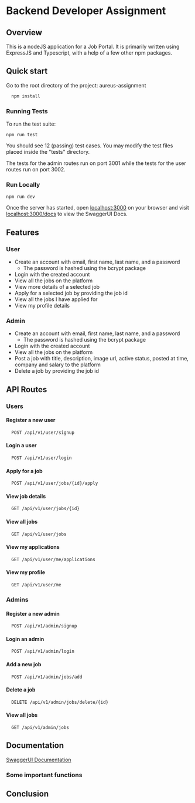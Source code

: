
# Backend Developer Assignment

## Overview
This is a nodeJS application for a Job Portal. It is primarily written using ExpressJS and Typescript, with a help of a few other npm packages. 




## Quick start

Go to the root directory of the project: aureus-assignment

```bash
  npm install
```
### Running Tests
To run the test suite:
```
npm run test
```
You should see 12 (passing) test cases. You may modify the test files placed inside the "tests" directory. 

The tests for the admin routes run on port 3001 while the tests for the user routes run on port 3002.

### Run Locally
```
npm run dev
```
Once the server has started, open <localhost:3000> on your browser and visit <localhost:3000/docs> to view the SwaggerUI Docs. 


## Features

### User
- Create an account with email, first name, last name, and a password
    - The password is hashed using the bcrypt package
- Login with the created account
- View all the jobs on the platform
- View more details of a selected job
- Apply for a selected job by providing the job id
- View all the jobs I have applied for
- View my profile details

### Admin
- Create an account with email, first name, last name, and a password
    - The password is hashed using the bcrypt package
- Login with the created account
- View all the jobs on the platform
- Post a job with title, description, image url, active status, posted at time, company and salary to the platform
- Delete a job by providing the job id




## API Routes

### Users

#### Register a new user
```http
  POST /api/v1/user/signup
```
#### Login a user
```http
  POST /api/v1/user/login
```
#### Apply for a job
```http
  POST /api/v1/user/jobs/{id}/apply
```
#### View job details
```http
  GET /api/v1/user/jobs/{id}
```
#### View all jobs
```http
  GET /api/v1/user/jobs
```
#### View my applications
```http
  GET /api/v1/user/me/applications
```
#### View my profile
```http
  GET /api/v1/user/me
```

### Admins 

#### Register a new admin
```http
  POST /api/v1/admin/signup
```
#### Login an admin
```http
  POST /api/v1/admin/login
```
#### Add a new job
```http
  POST /api/v1/admin/jobs/add
```
#### Delete a job
```http
  DELETE /api/v1/admin/jobs/delete/{id}
```
#### View all jobs
```http
  GET /api/v1/admin/jobs
```


## Documentation

[SwaggerUI Documentation](http://localhost:3000/docs)

### Some important functions


## Conclusion



